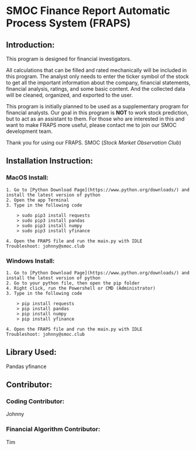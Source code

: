# SMOC Finance Report Automatic Process System (FRAPS)
## Introduction:
This program is designed for financial investigators.

All calculations that can be filled and rated mechanically will be included in this program.
The analyst only needs to enter the ticker symbol of the stock to get all the important information about the company, financial statements, financial analysis, ratings, and some basic content. And the collected data will be cleaned, organized, and exported to the user.

This program is initially planned to be used as a supplementary program for financial analysts. Our goal in this program is **NOT** to work stock prediction, but to act as an assistant to them. For those who are interested in this and want to make FRAPS more useful, please contact me to join our SMOC development team.

Thank you for using our FRAPS.
SMOC (_Stock Market Observation Club_)

## Installation Instruction:
### MacOS Install:

    1. Go to [Python Download Page](https://www.python.org/downloads/) and install the latest version of python
    2. Open the app Terminal 
    3. Type in the following code

        > sudo pip3 install requests
        > sudo pip3 install pandas
        > sudo pip3 install numpy
        > sudo pip3 install yfinance

    4. Open the FRAPS file and run the main.py with IDLE
    Troubleshoot: johnny@smoc.club

### Windows Install:

    1. Go to [Python Download Page](https://www.python.org/downloads/) and install the latest version of python
    2. Go to your python file, then open the pip folder
    4. Right click, run the Powershell or CMD (Administrator)
    3. Type in the following code

        > pip install requests
        > pip install pandas
        > pip install numpy
        > pip install yfinance

    4. Open the FRAPS file and run the main.py with IDLE
    Troubleshoot: johnny@smoc.club

## Library Used:
Pandas
yfinance

## Contributor:
### Coding Contributor:
Johnny
### Financial Algorithm Contributor:
Tim 
